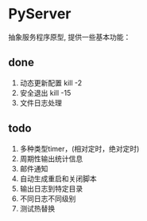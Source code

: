 # PyServer
抽象服务程序原型, 提供一些基本功能：

## done
1. 动态更新配置 kill -2
2. 安全退出 kill -15
3. 文件日志处理     

## todo
1. 多种类型timer，(相对定时，绝对定时)
2. 周期性输出统计信息
3. 邮件通知
4. 自动生成重启和关闭脚本
5. 输出日志到特定目录
6. 不同日志不同级别
7. 测试热替换


